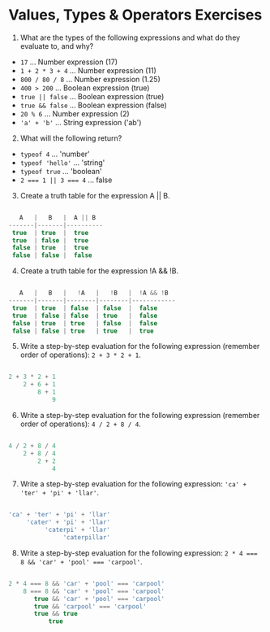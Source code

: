 # Values, Types & Operators Exercises

1. What are the types of the following expressions and what do they evaluate to, and why?
* `17` ... Number expression (17)
* `1 + 2 * 3 + 4` ... Number expression (11)
* `800 / 80 / 8` ... Number expression (1.25)
* `400 > 200` ... Boolean expression (true)
* `true || false` ... Boolean expression (true)
* `true && false` ... Boolean expression (false)
* `20 % 6` ... Number expression (2)
* `'a' + 'b'` ... String expression ('ab')

2. What will the following return?
* `typeof 4` ... 'number'
*  `typeof 'hello'` ... 'string'
*  `typeof true` ... 'boolean'
* `2 === 1 || 3 === 4` ... false

3. Create a truth table for the expression A || B.

``` js

   A   |   B   |  A || B
-------|-------|----------
 true  | true  |  true
 true  | false |  true
 false | true  |  true
 false | false |  false

```

4. Create a truth table for the expression !A && !B.

``` js

   A   |   B   |   !A   |   !B   |  !A && !B  
-------|-------|--------|--------|------------
 true  | true  | false  | false  |  false
 true  | false | false  | true   |  false
 false | true  | true   | false  |  false
 false | false | true   | true   |  true

```

5. Write a step-by-step evaluation for the following expression (remember order of operations): `2 + 3 * 2 + 1`.

```js

2 + 3 * 2 + 1
    2 + 6 + 1
        8 + 1
            9

```

6. Write a step-by-step evaluation for the following expression (remember order of operations): `4 / 2 + 8 / 4`.

```js

4 / 2 + 8 / 4
    2 + 8 / 4
        2 + 2
            4

```

7. Write a step-by-step evaluation for the following expression: `'ca' + 'ter' + 'pi' + 'llar'`.

```js

'ca' + 'ter' + 'pi' + 'llar'
     'cater' + 'pi' + 'llar'
          'caterpi' + 'llar'
               'caterpillar'

```

8. Write a step-by-step evaluation for the following expression: `2 * 4 === 8 && 'car' + 'pool' === 'carpool'`.

```js

2 * 4 === 8 && 'car' + 'pool' === 'carpool'
    8 === 8 && 'car' + 'pool' === 'carpool'
       true && 'car' + 'pool' === 'carpool'
       true && 'carpool' === 'carpool'
       true && true
           true

```
